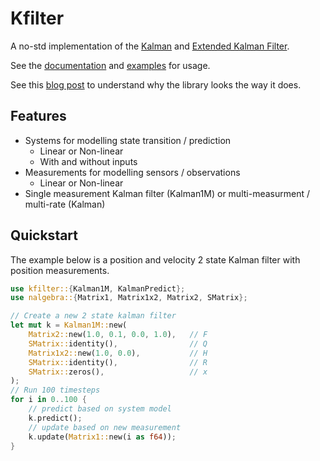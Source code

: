
# Kfilter
A no-std  implementation of the [Kalman](https://en.wikipedia.org/wiki/Kalman_filter)
and [Extended Kalman Filter](https://en.wikipedia.org/wiki/Extended_Kalman_filter).

See the [documentation](https://docs.rs/kfilter) and [examples](https://github.com/dw-labs-org/kfilter/tree/main/examples) for usage.

See this [blog post](https://domwil.co.uk/posts/kalman/) to understand why the library looks the way it does.

## Features
- Systems for modelling state transition / prediction
  - Linear or Non-linear
  - With and without inputs
- Measurements for modelling sensors / observations
  - Linear or Non-linear
- Single measurement Kalman filter (Kalman1M) or multi-measurment / multi-rate (Kalman)

## Quickstart
The example below is a position and velocity 2 state Kalman filter with position measurements.

```rust
use kfilter::{Kalman1M, KalmanPredict};
use nalgebra::{Matrix1, Matrix1x2, Matrix2, SMatrix};

// Create a new 2 state kalman filter
let mut k = Kalman1M::new(
    Matrix2::new(1.0, 0.1, 0.0, 1.0),   // F
    SMatrix::identity(),                // Q
    Matrix1x2::new(1.0, 0.0),           // H
    SMatrix::identity(),                // R
    SMatrix::zeros(),                   // x
);
// Run 100 timesteps
for i in 0..100 {
    // predict based on system model
    k.predict();
    // update based on new measurement
    k.update(Matrix1::new(i as f64));
}
```
